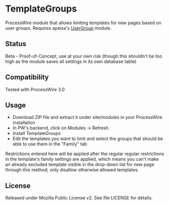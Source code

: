 # TemplateGroups
ProcessWire module that allows limiting templates for new pages based on user groups. Requires apeisa's [UserGroup](https://github.com/apeisa/UserGroups) module.

## Status

Beta - Proof-of-Concept, use at your own risk (though this shouldn't be too high as the module saves all settings in its own database table)

## Compatibility

Tested with ProcessWire 3.0

## Usage

- Download ZIP file and extract it under site/modules in your ProcessWire installation
- In PW's backend, click on Modules -> Refresh
- Install TemplateGroups
- Edit the templates you want to limit and select the groups that should be able to use them in the "Family" tab
 
Restrictions entered here will be applied after the regular regular restrictions in the template's family settings are applied, which means you can't make an already excluded template visible in the drop-down list for new page through this method, only disallow otherwise allowed templates.

## License

Released under Mozilla Public License v2. See file LICENSE for details.
